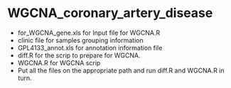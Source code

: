 # WGCNA_coronary_artery_disease
* for_WGCNA_gene.xls for Input file for WGCNA.R
* clinic file for samples grouping information 
* GPL4133_annot.xls for annotation information file
* diff.R for the scrip to prepare for WGCNA.
* WGCNA.R for WGCNA scrip
* Put all the files on the appropriate path and run diff.R and WGCNA.R in turn.
